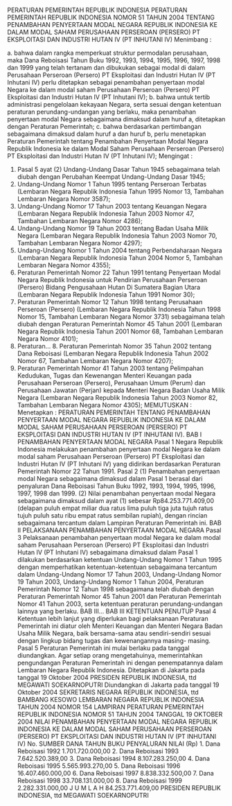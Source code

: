  PERATURAN PEMERINTAH REPUBLIK INDONESIA PERATURAN PEMERINTAH REPUBLIK INDONESIA NOMOR 51 TAHUN 2004 TENTANG PENAMBAHAN PENYERTAAN MODAL NEGARA REPUBLIK INDONESIA KE DALAM MODAL SAHAM PERUSAHAAN PERSEROAN (PERSERO) PT EKSPLOITASI DAN INDUSTRI HUTAN IV (PT INHUTANI IV)
Menimbang :

a. bahwa dalam rangka memperkuat struktur permodalan perusahaan, maka Dana Reboisasi Tahun Buku 1992, 1993, 1994, 1995, 1996, 1997, 1998 dan 1999 yang telah tertanam dan dibukukan sebagai modal di dalam Perusahaan Perseroan (Persero) PT Eksploitasi dan Industri Hutan IV (PT Inhutani IV) perlu ditetapkan sebagai penambahan penyertaan modal Negara ke dalam modal saham Perusahaan Perseroan (Persero) PT Eksploitasi dan Industri Hutan IV (PT Inhutani IV);
b. bahwa untuk tertib administrasi pengelolaan kekayaan Negara, serta sesuai dengan ketentuan peraturan perundang-undangan yang berlaku, maka penambahan penyertaan modal Negara sebagaimana dimaksud dalam huruf a, ditetapkan dengan Peraturan Pemerintah;
c. bahwa berdasarkan pertimbangan sebagaimana dimaksud dalam huruf a dan huruf b, perlu menetapkan Peraturan Pemerintah tentang Penambahan Penyertaan Modal Negara Republik Indonesia ke dalam Modal Saham Perusahaan Perseroan (Persero) PT Eksploitasi dan Industri Hutan IV (PT Inhutani IV);
Mengingat :

1. Pasal 5 ayat (2) Undang-Undang Dasar Tahun 1945 sebagaimana telah diubah dengan Perubahan Keempat Undang-Undang Dasar 1945;
2. Undang-Undang Nomor 1 Tahun 1995 tentang Perseroan Terbatas (Lembaran Negara Republik Indonesia Tahun 1995 Nomor 13, Tambahan Lembaran Negara Nomor 3587);
3. Undang-Undang Nomor 17 Tahun 2003 tentang Keuangan Negara (Lembaran Negara Republik Indonesia Tahun 2003 Nomor 47, Tambahan Lembaran Negara Nomor 4286);
4. Undang-Undang Nomor 19 Tahun 2003 tentang Badan Usaha Milik Negara (Lembaran Negara Republik Indonesia Tahun 2003 Nomor 70, Tambahan Lembaran Negara Nomor 4297);
5. Undang-Undang Nomor 1 Tahun 2004 tentang Perbendaharaan Negara (Lembaran Negara Republik Indonesia Tahun 2004 Nomor 5, Tambahan Lembaran Negara Nomor 4355);
6. Peraturan Pemerintah Nomor 22 Tahun 1991 tentang Penyertaan Modal Negara Republik Indonesia untuk Pendirian Perusahaan Perseroan (Persero) Bidang Pengusahaan Hutan Di Sumatera Bagian Utara (Lembaran Negara Republik Indonesia Tahun 1991 Nomor 30);
7. Peraturan Pemerintah Nomor 12 Tahun 1998 tentang Perusahaan Perseroan (Persero) (Lembaran Negara Republik Indonesia Tahun 1998 Nomor 15, Tambahan Lembaran Negara Nomor 3731) sebagaimana telah diubah dengan Peraturan Pemerintah Nomor 45 Tahun 2001 (Lembaran Negara Republik Indonesia Tahun 2001 Nomor 68, Tambahan Lembaran Negara Nomor 4101);
8. Peraturan… 8. Peraturan Pemerintah Nomor 35 Tahun 2002 tentang Dana Reboisasi (Lembaran Negara Republik Indonesia Tahun 2002 Nomor 67, Tambahan Lembaran Negara Nomor 4207);
9. Peraturan Pemerintah Nomor 41 Tahun 2003 tentang Pelimpahan Kedudukan, Tugas dan Kewenangan Menteri Keuangan pada Perusahaan Perseroan (Persero), Perusahaan Umum (Perum) dan Perusahaan Jawatan (Perjan) kepada Menteri Negara Badan Usaha Milik Negara (Lembaran Negara Republik Indonesia Tahun 2003 Nomor 82, Tambahan Lembaran Negara Nomor 4305);
MEMUTUSKAN :
 Menetapkan : PERATURAN PEMERINTAH TENTANG PENAMBAHAN PENYERTAAN MODAL NEGARA REPUBLIK INDONESIA KE DALAM MODAL SAHAM PERUSAHAAN PERSEROAN (PERSERO) PT EKSPLOITASI DAN INDUSTRI HUTAN IV (PT INHUTANI IV).
BAB I PENAMBAHAN PENYERTAAN MODAL NEGARA
Pasal 1
Negara Republik Indonesia melakukan penambahan penyertaan modal Negara ke dalam modal saham Perusahaan Perseroan (Persero) PT Eksploitasi dan Industri Hutan IV (PT Inhutani IV) yang didirikan berdasarkan Peraturan Pemerintah Nomor 22 Tahun 1991.
Pasal 2
(1) Penambahan penyertaan modal Negara sebagaimana dimaksud dalam Pasal 1 berasal dari penyaluran Dana Reboisasi Tahun Buku 1992, 1993, 1994, 1995, 1996, 1997, 1998 dan 1999.
(2) Nilai penambahan penyertaan modal Negara sebagaimana dimaksud dalam ayat (1) sebesar Rp84.253.771.409,00 (delapan puluh empat miliar dua ratus lima puluh tiga juta tujuh ratus tujuh puluh satu ribu empat ratus sembilan rupiah), dengan rincian sebagaimana tercantum dalam Lampiran Peraturan Pemerintah ini.
BAB II PELAKSANAAN PENAMBAHAN PENYERTAAN MODAL NEGARA
Pasal 3
Pelaksanaan penambahan penyertaan modal Negara ke dalam modal saham Perusahaan Perseroan (Persero) PT Eksploitasi dan Industri Hutan IV (PT Inhutani IV) sebagaimana dimaksud dalam Pasal 1 dilakukan berdasarkan ketentuan Undang-Undang Nomor 1 Tahun 1995 dengan memperhatikan ketentuan-ketentuan sebagaimana tercantum dalam Undang-Undang Nomor 17 Tahun 2003, Undang-Undang Nomor 19 Tahun 2003, Undang-Undang Nomor 1 Tahun 2004, Peraturan Pemerintah Nomor 12 Tahun 1998 sebagaimana telah diubah dengan Peraturan Pemerintah Nomor 45 Tahun 2001 dan Peraturan Pemerintah Nomor 41 Tahun 2003, serta ketentuan peraturan perundang-undangan lainnya yang berlaku. BAB III…
BAB III KETENTUAN PENUTUP
Pasal 4
Ketentuan lebih lanjut yang diperlukan bagi pelaksanaan Peraturan Pemerintah ini diatur oleh Menteri Keuangan dan Menteri Negara Badan Usaha Milik Negara, baik bersama-sama atau sendiri-sendiri sesuai dengan lingkup bidang tugas dan kewenangannya masing- masing.
Pasal 5
Peraturan Pemerintah ini mulai berlaku pada tanggal diundangkan.
Agar setiap orang mengetahuinya, memerintahkan pengundangan Peraturan Pemerintah ini dengan penempatannya dalam Lembaran Negara Republik Indonesia. Ditetapkan di Jakarta pada tanggal 19 Oktober 2004 PRESIDEN REPUBLIK INDONESIA, ttd MEGAWATI SOEKARNOPUTRI Diundangkan di Jakarta pada tanggal 19 Oktober 2004 SEKRETARIS NEGARA REPUBLIK INDONESIA, ttd BAMBANG KESOWO LEMBARAN NEGARA REPUBLIK INDONESIA TAHUN 2004 NOMOR 154 LAMPIRAN PERATURAN PEMERINTAH REPUBLIK INDONESIA NOMOR 51 TAHUN 2004 TANGGAL 19 OKTOBER 2004 NILAI PENAMBAHAN PENYERTAAN MODAL NEGARA REPUBLIK INDONESIA KE DALAM MODAL SAHAM PERUSAHAAN PERSEROAN (PERSERO) PT EKSPLOITASI DAN INDUSTRI HUTAN IV (PT INHUTANI IV) No. SUMBER DANA TAHUN BUKU PENYALURAN NILAI (Rp) 1. Dana Reboisasi 1992 1.701.720.000,00 2. Dana Reboisasi 1993 7.642.520.389,00 3. Dana Reboisasi 1994 8.107.283.250,00 4. Dana Reboisasi 1995 5.565.993.270,00 5. Dana Reboisasi 1996 16.407.460.000,00 6. Dana Reboisasi 1997 8.838.332.500,00 7. Dana Reboisasi 1998 33.708.131.000,00 8. Dana Reboisasi 1999 2.282.331.000,00 J U M L A H 84.253.771.409,00 PRESIDEN REPUBLIK INDONESIA, ttd MEGAWATI SOEKARNOPUTRI